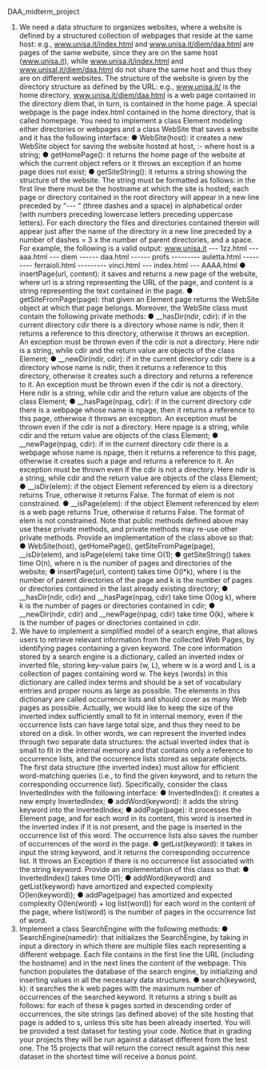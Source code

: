DAA_midterm_project

1) We need a data structure to organizes websites, where a website is defined by a structured 
collection of webpages that reside at the same host: e.g., www.unisa.it/index.html and 
www.unisa.it/diem/daa.html are pages of the same website, since they are on the same host 
(www.unisa.it), while www.unisa.it/index.html and www.unisal.it/diem/daa.html do not share 
the same host and thus they are on different websites.
The structure of the website is given by the directory structure as defined by the URL: e.g., 
www.unisa.it/ is the home directory, www.unisa.it/diem/daa.html is a web page contained in 
the directory diem that, in turn, is contained in the home page.
A special webpage is the page index.html contained in the home directory, that is called 
homepage.
You need to implement a class Element modeling either directories or webpages and a class 
WebSite that saves a website and it has the following interface:
● WebSite(host): it creates a new WebSite object for saving the website hosted at host, :-
where host is a string;
● getHomePage(): it returns the home page of the website at which the current object 
refers or it throws an exception if an home page does not exist;
● getSiteString(): it returns a string showing the structure of the website. The string must 
be formatted as follows: in the first line there must be the hostname at which the site 
is hosted; each page or directory contained in the root directory will appear in a new 
line preceded by “--- “ (three dashes and a space) in alphabetical order (with numbers 
preceding lowercase letters preceding uppercase letters). For each directory the files 
and directories contained therein will appear just after the name of the directory in a 
new line preceded by a number of dashes = 3 x the number of parent directories, and 
a space. For example, the following is a valid output:
www.unisa.it
--- 1zz.html
--- aaa.html
--- diem
------ daa.html
------ profs
--------- auletta.html
--------- ferraioli.html
--------- vinci.html
--- index.html
--- AAAA.html
● insertPage(url, content): it saves and returns a new page of the website, where url
is a string representing the URL of the page, and content is a string representing the 
text contained in the page.
● getSiteFromPage(page): that given an Element page returns the WebSite object at 
which that page belongs.
Moreover, the WebSite class must contain the following private methods:
● __hasDir(ndir, cdir): if in the current directory cdir there is a directory whose name is 
ndir, then it returns a reference to this directory, otherwise it throws an exception. An 
exception must be thrown even if the cdir is not a directory. Here ndir is a string, while 
cdir and the return value are objects of the class Element;
● __newDir(ndir, cdir): if in the current directory cdir there is a directory whose name 
is ndir, then it returns a reference to this directory, otherwise it creates such a directory 
and returns a reference to it. An exception must be thrown even if the cdir is not a 
directory. Here ndir is a string, while cdir and the return value are objects of the class 
Element;
● __hasPage(npag, cdir): if in the current directory cdir there is a webpage whose 
name is npage, then it returns a reference to this page, otherwise it throws an 
exception. An exception must be thrown even if the cdir is not a directory. Here npage
is a string, while cdir and the return value are objects of the class Element;
● __newPage(npag, cdir): if in the current directory cdir there is a webpage whose 
name is npage, then it returns a reference to this page, otherwise it creates such a 
page and returns a reference to it. An exception must be thrown even if the cdir is not 
a directory. Here ndir is a string, while cdir and the return value are objects of the 
class Element;
● __isDir(elem): if the object Element referenced by elem is a directory returns True, 
otherwise it returns False. The format of elem is not constrained.
● __isPage(elem): if the object Element referenced by elem is a web page returns True, 
otherwise it returns False. The format of elem is not constrained.
Note that public methods defined above may use these private methods, and private methods 
may re-use other private methods.
Provide an implementation of the class above so that:
● WebSite(host), getHomePage(), getSiteFromPage(page), __isDir(elem), and 
isPage(elem) take time O(1);
● getSiteString() takes time O(n), where n is the number of pages and directories of 
the website;
● insertPage(url, content) takes time O(l*k), where l is the number of parent 
directories of the page and k is the number of pages or directories contained in the 
last already existing directory;
● __hasDir(ndir, cdir) and __hasPage(npag, cdir) take time O(log k), where k is the 
number of pages or directories contained in cdir;
● __newDir(ndir, cdir) and __newPage(npag, cdir) take time O(k), where k is the 
number of pages or directories contained in cdir.
2) We have to implement a simplified model of a search engine, that allows users to retrieve 
relevant information from the collected Web Pages, by identifying pages containing a given 
keyword.
The core information stored by a search engine is a dictionary, called an inverted index or 
inverted file, storing key-value pairs (w, L), where w is a word and L is a collection of pages 
containing word w. The keys (words) in this dictionary are called index terms and should be a 
set of vocabulary entries and proper nouns as large as possible. The elements in this 
dictionary are called occurrence lists and should cover as many Web pages as possible.
Actually, we would like to keep the size of the inverted index sufficiently small to fit in internal 
memory, even if the occurrence lists can have large total size, and thus they need to be stored 
on a disk. In other words, we can represent the inverted index through two separate data 
structures: the actual inverted index that is small to fit in the internal memory and that contains 
only a reference to occurrence lists, and the occurrence lists stored as separate objects.
The first data structure (the inverted index) must allow for efficient word-matching queries (i.e., 
to find the given keyword, and to return the corresponding occurrence list).
Specifically, consider the class InvertedIndex with the following interface:
● InvertedIndex(): it creates a new empty InvertedIndex;
● addWord(keyword): it adds the string keyword into the InvertedIndex;
● addPage(page): it processes the Element page, and for each word in its content, this 
word is inserted in the inverted index if it is not present, and the page is inserted in the 
occurrence list of this word. The occurrence lists also saves the number of occurrences 
of the word in the page.
● getList(keyword): it takes in input the string keyword, and it returns the 
corresponding occurrence list. It throws an Exception if there is no occurrence list 
associated with the string keyword.
Provide an implementation of this class so that:
● InvertedIndex() takes time O(1);
● addWord(keyword) and getList(keyword) have amortized and expected complexity 
O(len(keyword));
● addPage(page) has amortized and expected complexity O(len(word) + log 
list(word)) for each word in the content of the page, where list(word) is the number 
of pages in the occurrence list of word.
3) Implement a class SearchEngine with the following methods:
● SearchEngine(namedir): that initializes the SearchEngine, by taking in input a 
directory in which there are multiple files each representing a different webpage. Each 
file contains in the first line the URL (including the hostname) and in the next lines the 
content of the webpage. This function populates the database of the search engine, 
by initializing and inserting values in all the necessary data structures.
● search(keyword, k): it searches the k web pages with the maximum number of 
occurrences of the searched keyword. It returns a string s built as follows: for each of 
these k pages sorted in descending order of occurrences, the site strings (as defined 
above) of the site hosting that page is added to s, unless this site has been already 
inserted.
You will be provided a test dataset for testing your code. Notice that in grading your projects 
they will be run against a dataset different from the test one. The 15 projects that will return 
the correct result against this new dataset in the shortest time will receive a bonus point.
